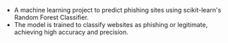 - A machine learning project to predict phishing sites using scikit-learn's Random Forest Classifier.
- The model is trained to classify websites as phishing or legitimate, achieving high accuracy and precision.
